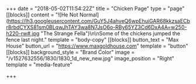 +++
date = "2018-05-02T11:54:22Z"
title = "Chicken Page"
type = "page"
[[blocks]]
content = "![He Not Normal](https://lh3.googleusercontent.com/GuY5J4ahveQ6wpEhuiGAR68kkzsaECbr8rbdCYXS81sm0BLqwJhTAY3wa8N7JsO6o-RBy65YZ3Cd6DxA4A=w250-h220-rw#.jpg \"The Strange Fella\")\n\nSome of the chickens jumped the fence last night."
template = "body-copy"
[[blocks]]
button_text = "Max House"
button_url = "https://www.maxgoldhouse.com"
template = "button"
[[blocks]]
background_style = "Brand Color"
image = "/v1527632556/1830/1830_1d_new_new.jpg"
image_position = "Right"
template = "media-feature"

+++

